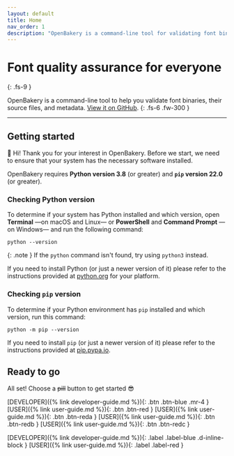 ```yaml
---
layout: default
title: Home
nav_order: 1
description: "OpenBakery is a command-line tool for validating font binaries, their source files, and metadata."
---
```


# Font quality assurance for everyone
{: .fs-9 }

OpenBakery is a command-line tool to help you validate font binaries, their source files, and metadata. [View it on GitHub][OpenBakery repo].
{: .fs-6 .fw-300 }

---

## Getting started

👋 Hi! Thank you for your interest in OpenBakery. Before we start, we need to ensure that your system has the necessary software installed.

OpenBakery requires **Python version 3.8** (or greater) and **`pip` version 22.0** (or greater).


### Checking Python version

To determine if your system has Python installed and which version, open **Terminal** —on macOS and Linux— or **PowerShell** and **Command Prompt** —on Windows— and run the following command:

    python --version

{: .note }
If the `python` command isn't found, try using `python3` instead.

If you need to install Python (or just a newer version of it) please refer to the instructions provided at [python.org] for your platform.


### Checking `pip` version

To determine if your Python environment has `pip` installed and which version, run this command:

    python -m pip --version

If you need to install `pip` (or just a newer version of it) please refer to the instructions provided at [pip.pypa.io].


## Ready to go

All set! Choose a ~~pill~~ button to get started 😎

[DEVELOPER]({% link developer-guide.md %}){: .btn .btn-blue .mr-4 }
[USER]({% link user-guide.md %}){: .btn .btn-red }
[USER]({% link user-guide.md %}){: .btn .btn-reda }
[USER]({% link user-guide.md %}){: .btn .btn-redb }
[USER]({% link user-guide.md %}){: .btn .btn-redc }

<span class="fs-6">
[DEVELOPER]({% link developer-guide.md %}){: .label .label-blue .d-inline-block }
</span>

<span class="fs-6">
[USER]({% link user-guide.md %}){: .label .label-red }
</span>


[OpenBakery repo]: https://github.com/miguelsousa/openbakery
[python.org]: https://www.python.org/
[pip.pypa.io]: https://pip.pypa.io/en/stable/installation/
